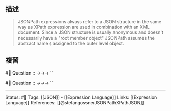 ## 描述

> JSONPath expressions always refer to a JSON structure in the same way as XPath expression are used in combination with an XML document. Since a JSON structure is usually anonymous and doesn't necessarily have a "root member object" JSONPath assumes the abstract name `$` assigned to the outer level object.



## 複習

#🧠 Question :: ->->-> ``

#🧠 Question :: ->->-> ``


---
Status: #🌱 
Tags:
[[JSON]] - [[Expression Language]]
Links:
[[Expression Language]]
References:
[[@stefangossnerJSONPathXPathJSON]]